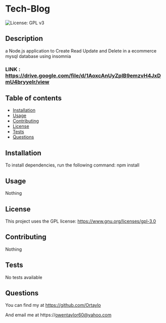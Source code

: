 # Tech-Blog 
![License: GPL v3](https://img.shields.io/badge/License-GPLv3-blue.svg)
## Description 
a Node.js application to Create Read Update and Delete in a ecommerce mysql database using insomnia
### LINK : https://drive.google.com/file/d/1AoxcAnUyZplB9emzvH4JxDmU4bryyelr/view

## Table of contents

- [Installation](#installation)
- [Usage](#usage)
- [Contributing](#contributing)
- [License](#license)
- [Tests](#tests)
- [Questions](#questions)

## Installation 
 To install dependencies, run the following command: npm install

    
## Usage
Nothing 
## License
This project uses the GPL license:  https://www.gnu.org/licenses/gpl-3.0 
## Contributing
Nothing 
## Tests
 No tests available
## Questions
 You can find my at https://github.com/Ortaylo

 And email me at https://owentaylor60@yahoo.com
